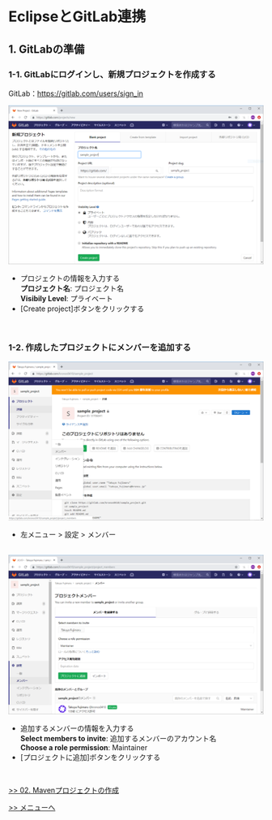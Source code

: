 # EclipseとGitLab連携

## 1. GitLabの準備

### 1-1. GitLabにログインし、新規プロジェクトを作成する

GitLab：https://gitlab.com/users/sign_in

<img src="../img/01-01.png" width="800">

- プロジェクトの情報を入力する<br>
**プロジェクト名**: プロジェクト名<br>
**Visibily Level**: プライベート
- [Create project]ボタンをクリックする

<br>

### 1-2. 作成したプロジェクトにメンバーを追加する

<img src="../img/01-02.png" width="800">

- 左メニュー > 設定 > メンバー

<br>

<img src="../img/01-03.png" width="800">

- 追加するメンバーの情報を入力する<br>
**Select members to invite**: 追加するメンバーのアカウント名<br>
**Choose a role permission**: Maintainer
- [プロジェクトに追加]ボタンをクリックする

<br>

<a href="02-maven-project.md">>> 02. Mavenプロジェクトの作成</a>

<a href="../README.md">>> メニューへ</a>
